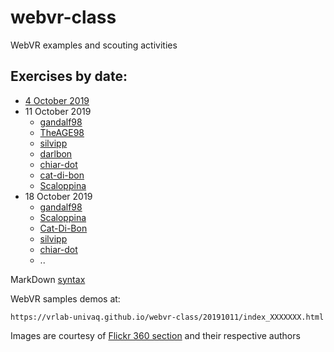 # webvr-class
WebVR examples and scouting activities

## Exercises by date:

* [4 October 2019](https://vrlab-univaq.github.io/webvr-class/20191004/)
* 11 October 2019 
    * [gandalf98](https://bit.ly/35qHnMM)
    * [TheAGE98](https://bit.ly/2nGUybk)
    * [silvipp](https://bit.ly/2M8r1Ra)
    * [darlbon](https://bit.ly/2IGa7r5)
    * [chiar-dot](https://bit.ly/2pgF0ex)
    * [cat-di-bon](https://bit.ly/35pVEJj)
    * [Scaloppina](https://bit.ly/33rOS4d)
* 18 October 2019
    * [gandalf98](https://bit.ly/33S1O3F)
    * [Scaloppina](https://bit.ly/2VRm4zx)
    * [Cat-Di-Bon](https://bit.ly/2MpYreg)
    * [silvipp](https://bit.ly/2Mt1fHs)
    * [chiar-dot](https://bit.ly/2OZ6T5P)
    * ..

    
MarkDown [syntax](https://help.github.com/en/articles/basic-writing-and-formatting-syntax)

WebVR samples demos at:

    https://vrlab-univaq.github.io/webvr-class/20191011/index_XXXXXXX.html
    
Images are courtesy of [Flickr 360 section](https://www.flickr.com/photos/tags/360/) and their respective authors

